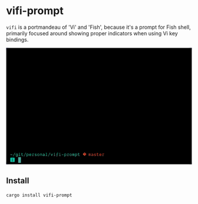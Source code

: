 # vifi-prompt

`vifi` is a portmandeau of 'Vi' and 'Fish', because it's a prompt for Fish shell,
primarily focused around showing proper indicators when using Vi key bindings.

![demo](https://github.com/mrjones2014/vifi-prompt/raw/master/demo.gif)

## Install

```
cargo install vifi-prompt
```
